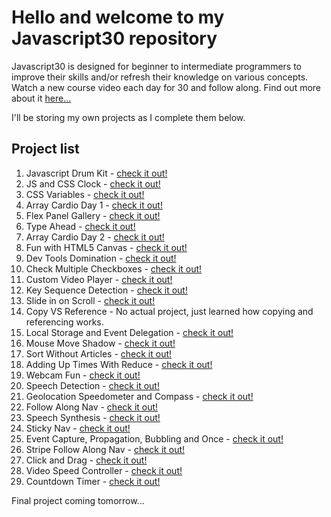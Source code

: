 # Hello and welcome to my Javascript30 repository

Javascript30 is designed for beginner to intermediate programmers to improve their skills and/or refresh their knowledge on various concepts. Watch a new course video each day for 30 and follow along. Find out more about it [here...](https://wesbos.com/javascript30/)

I'll be storing my own projects as I complete them below.

## Project list

1. Javascript Drum Kit - [check it out!](https://senatrius.github.io/javascript-30/01%20-%20JavaScript%20Drum%20Kit/)
2. JS and CSS Clock - [check it out!](https://senatrius.github.io/javascript-30/02%20-%20JS%20and%20CSS%20Clock/)
3. CSS Variables - [check it out!](https://senatrius.github.io/javascript-30/03%20-%20CSS%20Variables/)
4. Array Cardio Day 1 - [check it out!](https://senatrius.github.io/javascript-30/04%20-%20Array%20Cardio%20Day%201/)
5. Flex Panel Gallery - [check it out!](https://senatrius.github.io/javascript-30/05%20-%20Flex%20Panel%20Gallery/)
6. Type Ahead - [check it out!](https://senatrius.github.io/javascript-30/06%20-%20Type%20Ahead/)
7. Array Cardio Day 2 - [check it out!](https://senatrius.github.io/javascript-30/07%20-%20Array%20Cardio%20Day%202/)
8. Fun with HTML5 Canvas - [check it out!](https://senatrius.github.io/javascript-30/08%20-%20Fun%20with%20HTML5%20Canvas/)
9. Dev Tools Domination - [check it out!](https://senatrius.github.io/javascript-30/09%20-%20Dev%20Tools%20Domination/)
10. Check Multiple Checkboxes - [check it out!](https://senatrius.github.io/javascript-30/10%20-%20Hold%20Shift%20and%20Check%20Checkboxes/)
11. Custom Video Player - [check it out!](https://senatrius.github.io/javascript-30/11%20-%20Custom%20Video%20Player/)
12. Key Sequence Detection - [check it out!](https://senatrius.github.io/javascript-30/12%20-%20Key%20Sequence%20Detection/)
13. Slide in on Scroll - [check it out!](https://senatrius.github.io/javascript-30/13%20-%20Slide%20in%20on%20Scroll/)
14. Copy VS Reference - No actual project, just learned how copying and referencing works.
15. Local Storage and Event Delegation - [check it out!](https://senatrius.github.io/javascript-30/15%20-%20LocalStorage)
16. Mouse Move Shadow - [check it out!](https://senatrius.github.io/javascript-30/16%20-%20Mouse%20Move%20Shadow/)
17. Sort Without Articles - [check it out!](https://senatrius.github.io/javascript-30/17%20-%20Sort%20Without%20Articles/)
18. Adding Up Times With Reduce - [check it out!](https://senatrius.github.io/javascript-30/18%20-%20Adding%20Up%20Times%20with%20Reduce/)
19. Webcam Fun - [check it out!](https://senatrius.github.io/javascript-30/19%20-%20Webcam%20Fun/)
20. Speech Detection - [check it out!](https://senatrius.github.io/javascript-30/20%20-%20Speech%20Detection/)
21. Geolocation Speedometer and Compass - [check it out!](https://senatrius.github.io/javascript-30/21%20-%20Geolocation/)
22. Follow Along Nav - [check it out!](https://senatrius.github.io/javascript-30/22%20-%20Follow%20Along%20Link%20Highlighter/)
23. Speech Synthesis - [check it out!](https://senatrius.github.io/javascript-30/23%20-%20Speech%20Synthesis/)
24. Sticky Nav - [check it out!](https://senatrius.github.io/javascript-30/24%20-%20Sticky%20Nav/)
25. Event Capture, Propagation, Bubbling and Once - [check it out!](https://senatrius.github.io/javascript-30/25%20-%20Event%20Capture,%20Propagation,%20Bubbling%20and%20Once/)
26. Stripe Follow Along Nav - [check it out!](https://senatrius.github.io/javascript-30/26%20-%20Stripe%20Follow%20Along%20Nav/)
27. Click and Drag - [check it out!](https://senatrius.github.io/javascript-30/27%20-%20Click%20and%20Drag/)
28. Video Speed Controller - [check it out!](https://senatrius.github.io/javascript-30/28%20-%20Video%20Speed%20Controller/)
29. Countdown Timer - [check it out!](https://senatrius.github.io/javascript-30/29%20-%20Countdown%20Timer/)

Final project coming tomorrow...